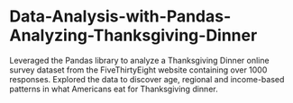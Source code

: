 # Data-Analysis-with-Pandas-Analyzing-Thanksgiving-Dinner
Leveraged the Pandas library to analyze a Thanksgiving Dinner online survey dataset from the FiveThirtyEight website containing over 1000 responses. Explored the data to discover age, regional and income-based patterns in what Americans eat for Thanksgiving dinner. 
